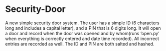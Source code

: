 # Security-Door

A new simple security door system. The user has a simple ID (6 characters long and includes a capital letter), and a PIN that is 6 digits long. It will open a door and record when the door was opened and by whom(runs ‘open.py’ when everything is correctly entered and date time recorded). All incorrect entries are recorded as well. The ID and PIN are both salted and hashed.
